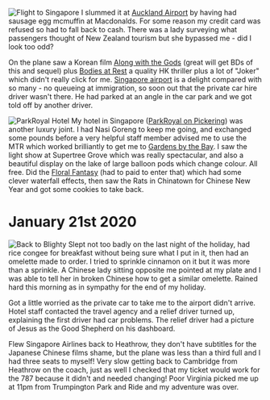 ![Flight to Singapore](IMG_1285.jpg)
I slummed it at [Auckland Airport](https://www.aucklandairport.co.nz/) by having had sausage egg mcmuffin at Macdonalds.
For some reason my credit card was refused so had to fall back to cash.
There was a lady surveying what passengers thought of New Zealand tourism
but she bypassed me - did I look too odd?

On the plane saw a Korean film [Along with the Gods](https://www.imdb.com/title/tt7160070/)
(great will get BDs of this and
sequel) plus [Bodies at Rest](https://www.imdb.com/title/tt7937440/)
a quality HK thriller plus a lot of "Joker" which
didn't really click for me. [Singapore airport](https://www.changiairport.com/) is a delight compared with so many -
no queueing at immigration, so soon out that the private car hire driver wasn't there. He
had parked at an angle in the car park and we got told off by another driver.

![ParkRoyal Hotel](IMG_1339.jpg)
My hotel in Singapore ([ParkRoyal on Pickering](https://www.panpacific.com/en/hotels-and-resorts/pr-pickering.html/)) was another luxury joint.
I had Nasi Goreng to keep me going, and exchanged some pounds before a very helpful
staff member advised me to use the MTR which worked brilliantly to get me to
[Gardens by the Bay](https://www.gardensbythebay.com.sg/).
I saw the light show at Supertree Grove which was really spectacular,
and also a beautiful display on the lake of large balloon pods which change colour.
All free. Did the
[Floral Fantasy](https://www.gardensbythebay.com.sg/en/attractions/floral-fantasy/visitor-information.html) (had to paid to enter that) which had some
clever waterfall effects, then saw the Rats in Chinatown for Chinese New Year
and got some cookies to take back.

# January 21st 2020
![Back to Blighty](IMG_1352.jpg)
Slept not too badly on the last night of the holiday, had rice congee
for breakfast without being sure what I put in it, then had an omelette made to order.
I tried to sprinkle cinnamon on it but it was more than a sprinkle.
A Chinese lady sitting opposite me pointed at my plate and I was able to tell her in broken
Chinese how to get a similar omelette. Rained hard this morning as in sympathy
for the end of my holiday.

Got a little worried as the private car to take me to the airport didn't arrive.
Hotel staff contacted the travel agency and a relief driver turned up,
explaining the first driver had car problems. The relief driver had a
picture of Jesus as the Good Shepherd on his dashboard.

Flew Singapore Airlines back to Heathrow, they don't have subtitles for the
Japanese Chinese films shame, but the plane was less than a third full and I had
three seats to myself! Very slow getting back to Cambridge from Heathrow on the coach, just as
well I checked that my ticket would work for the 787 because it didn't and needed
changing! Poor Virginia picked me up at 11pm from Trumpington Park and Ride and
my adventure was over.
